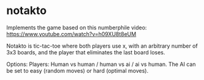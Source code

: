 # notakto

Implements the game based on this numberphile video: https://www.youtube.com/watch?v=h09XU8t8eUM

Notakto is tic-tac-toe where both players use x, with an arbitrary number of 3x3 boards, and the player that eliminates the last board loses.

Options: 
Players: Human vs human / human vs ai / ai vs human.
The AI can be set to easy (random moves) or hard (optimal moves).
